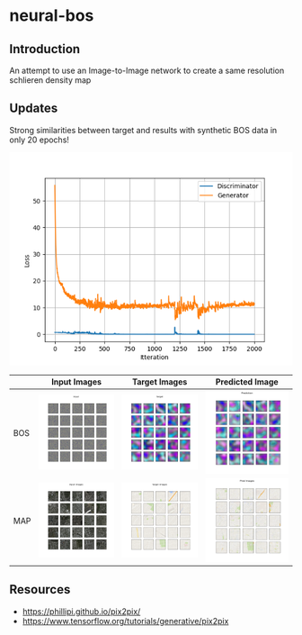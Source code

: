 # neural-bos

## Introduction
An attempt to use an Image-to-Image network to create a same resolution schlieren density map

## Updates
Strong similarities between target and results with synthetic BOS data in only 20 epochs!

![BOS GAN Training](https://github.com/JPaonaskar/neural-bos/blob/main/figures/BOS_GAN_0-20.png)

|     | Input Images | Target Images | Predicted Image |
| --- | --- | --- | --- |
| BOS | ![Input Images](https://github.com/JPaonaskar/neural-bos/blob/main/figures/BOS_GAN_Input.png) | ![Target Images](https://github.com/JPaonaskar/neural-bos/blob/main/figures/BOS_GAN_Target.png) | ![Predicted Images](https://github.com/JPaonaskar/neural-bos/blob/main/figures/BOS_GAN_Pred.png) |
| MAP | ![Input Images](https://github.com/JPaonaskar/neural-bos/blob/main/figures/Map_GAN_Input.png) | ![Target Images](https://github.com/JPaonaskar/neural-bos/blob/main/figures/Map_GAN_Target.png) | ![Predicted Images](https://github.com/JPaonaskar/neural-bos/blob/main/figures/Map_GAN_Pred.png) |

## Resources
- https://phillipi.github.io/pix2pix/
- https://www.tensorflow.org/tutorials/generative/pix2pix
